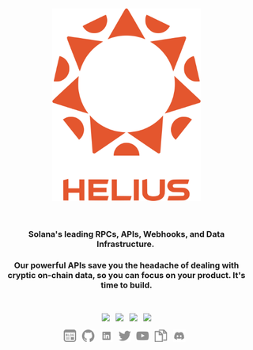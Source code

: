 <br>

<p align="center">
    <img width="300" src="/img/HeliusLogo.png" alt="Helius Logo">
</p>

<br>
<h3 align="center">Solana's leading RPCs, APIs, Webhooks, and Data Infrastructure.&nbsp;</h3>


<h3 align="center">
    Our powerful APIs save you the headache of dealing with cryptic on-chain data, so you can focus on your product. It's time to build.
</h3>


<br>

<p align="center">
	<a href="https://discord.gg/helius"><img src="https://img.shields.io/discord/902568124350599239?label=discord&style=flat-square&color=5a66f6"></a>
	&nbsp;
    <a href="https://twitter.com/heliuslabs"><img src="https://img.shields.io/badge/twitter-follow_us-1d9bf0.svg?style=flat-square"></a>
    &nbsp;
    <a href="https://www.linkedin.com/company/heliusapi/"><img src="https://img.shields.io/badge/linkedin-connect_with_us-0a66c2.svg?style=flat-square"></a>
    &nbsp;
    <a href="mailto:info@helius.xyz"><img src="https://img.shields.io/badge/email-get_in_contact-blue"></a>
</p>

<p align="center">
	<a href="https://www.helius.dev/blog"><img height="25" src="/img/social/blog.svg" alt="Blog"></a>
	&nbsp;
	<a href="https://github.com/helius-labs"><img height="25" src="/img/social/github.svg" alt="Github	"></a>
	&nbsp;
    <a href="https://www.linkedin.com/company/heliusapi/"><img height="25" src="/img/social/linkedin.svg" alt="LinkedIn"></a>
    &nbsp;
    <a href="https://twitter.com/heliuslabs"><img height="25" src="/img/social/twitter.svg" alt="Twitter"></a>
    &nbsp;
    <a href="https://www.youtube.com/@helius_labs"><img height="25" src="/img/social/youtube.svg" alt="Youtube"></a>
    &nbsp;
    <a href="https://docs.helius.xyz/welcome/what-is-helius"><img height="25" src="/img/social/docs.svg" alt="Docs"></a>
    &nbsp;
    <a href="https://discord.gg/helius"><img height="25" src="/img/social/discord.svg" alt="Discord"></a>
    &nbsp;
</p>
